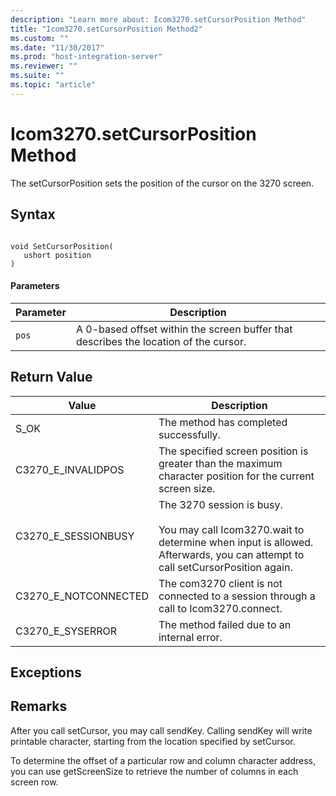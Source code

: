 ```yaml
---
description: "Learn more about: Icom3270.setCursorPosition Method"
title: "Icom3270.setCursorPosition Method2"
ms.custom: ""
ms.date: "11/30/2017"
ms.prod: "host-integration-server"
ms.reviewer: ""
ms.suite: ""
ms.topic: "article"
---
```

# Icom3270.setCursorPosition Method
The setCursorPosition sets the position of the cursor on the 3270 screen.  
  
## Syntax  
  
```  
  
void SetCursorPosition(  
   ushort position  
)  
```  
  
#### Parameters  
  
|Parameter|Description|  
|---------------|-----------------|  
|`pos`|A 0-based offset within the screen buffer that describes the location of the cursor.|  
  
## Return Value  
  
|Value|Description|  
|-----------|-----------------|  
|S_OK|The method has completed successfully.|  
|C3270_E_INVALIDPOS|The specified screen position is greater than the maximum character position for the current screen size.|  
|C3270_E_SESSIONBUSY|The 3270 session is busy.<br /><br /> You may call Icom3270.wait to determine when input is allowed. Afterwards, you can attempt to call setCursorPosition again.|  
|C3270_E_NOTCONNECTED|The com3270 client is not connected to a session through a call to Icom3270.connect.|  
|C3270_E_SYSERROR|The method failed due to an internal error.|  
  
## Exceptions  
  
## Remarks  
 After you call setCursor, you may call sendKey. Calling sendKey will write printable character, starting from the location specified by setCursor.  
  
 To determine the offset of a particular row and column character address, you can use getScreenSize to retrieve the number of columns in each screen row.
